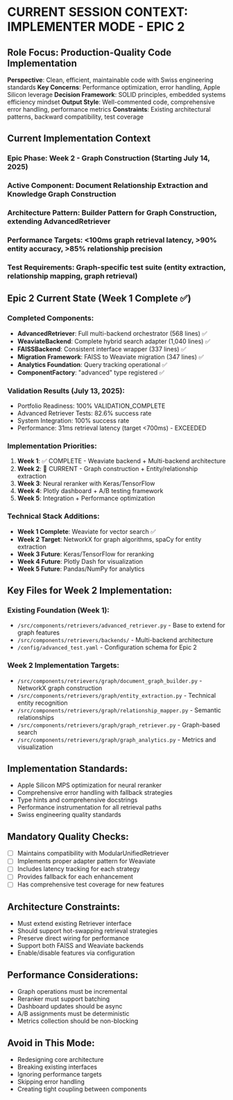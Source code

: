 # CURRENT SESSION CONTEXT: IMPLEMENTER MODE - EPIC 2

## Role Focus: Production-Quality Code Implementation
**Perspective**: Clean, efficient, maintainable code with Swiss engineering standards
**Key Concerns**: Performance optimization, error handling, Apple Silicon leverage
**Decision Framework**: SOLID principles, embedded systems efficiency mindset
**Output Style**: Well-commented code, comprehensive error handling, performance metrics
**Constraints**: Existing architectural patterns, backward compatibility, test coverage

## Current Implementation Context
### Epic Phase: Week 2 - Graph Construction (Starting July 14, 2025)
### Active Component: Document Relationship Extraction and Knowledge Graph Construction
### Architecture Pattern: Builder Pattern for Graph Construction, extending AdvancedRetriever
### Performance Targets: <100ms graph retrieval latency, >90% entity accuracy, >85% relationship precision
### Test Requirements: Graph-specific test suite (entity extraction, relationship mapping, graph retrieval)

## Epic 2 Current State (Week 1 Complete ✅)
### Completed Components:
- **AdvancedRetriever**: Full multi-backend orchestrator (568 lines) ✅
- **WeaviateBackend**: Complete hybrid search adapter (1,040 lines) ✅
- **FAISSBackend**: Consistent interface wrapper (337 lines) ✅
- **Migration Framework**: FAISS to Weaviate migration (347 lines) ✅
- **Analytics Foundation**: Query tracking operational ✅
- **ComponentFactory**: "advanced" type registered ✅

### Validation Results (July 13, 2025):
- Portfolio Readiness: 100% VALIDATION_COMPLETE
- Advanced Retriever Tests: 82.6% success rate
- System Integration: 100% success rate
- Performance: 31ms retrieval latency (target <700ms) - EXCEEDED

### Implementation Priorities:
1. **Week 1**: ✅ COMPLETE - Weaviate backend + Multi-backend architecture
2. **Week 2**: 🔄 CURRENT - Graph construction + Entity/relationship extraction
3. **Week 3**: Neural reranker with Keras/TensorFlow
4. **Week 4**: Plotly dashboard + A/B testing framework
5. **Week 5**: Integration + Performance optimization

### Technical Stack Additions:
- **Week 1 Complete**: Weaviate for vector search ✅
- **Week 2 Target**: NetworkX for graph algorithms, spaCy for entity extraction
- **Week 3 Future**: Keras/TensorFlow for reranking
- **Week 4 Future**: Plotly Dash for visualization
- **Week 5 Future**: Pandas/NumPy for analytics

## Key Files for Week 2 Implementation:
### Existing Foundation (Week 1):
- `/src/components/retrievers/advanced_retriever.py` - Base to extend for graph features
- `/src/components/retrievers/backends/` - Multi-backend architecture
- `/config/advanced_test.yaml` - Configuration schema for Epic 2

### Week 2 Implementation Targets:
- `/src/components/retrievers/graph/document_graph_builder.py` - NetworkX graph construction
- `/src/components/retrievers/graph/entity_extraction.py` - Technical entity recognition
- `/src/components/retrievers/graph/relationship_mapper.py` - Semantic relationships
- `/src/components/retrievers/graph/graph_retriever.py` - Graph-based search
- `/src/components/retrievers/graph/graph_analytics.py` - Metrics and visualization

## Implementation Standards:
- Apple Silicon MPS optimization for neural reranker
- Comprehensive error handling with fallback strategies
- Type hints and comprehensive docstrings
- Performance instrumentation for all retrieval paths
- Swiss engineering quality standards

## Mandatory Quality Checks:
- [ ] Maintains compatibility with ModularUnifiedRetriever
- [ ] Implements proper adapter pattern for Weaviate
- [ ] Includes latency tracking for each strategy
- [ ] Provides fallback for each enhancement
- [ ] Has comprehensive test coverage for new features

## Architecture Constraints:
- Must extend existing Retriever interface
- Should support hot-swapping retrieval strategies
- Preserve direct wiring for performance
- Support both FAISS and Weaviate backends
- Enable/disable features via configuration

## Performance Considerations:
- Graph operations must be incremental
- Reranker must support batching
- Dashboard updates should be async
- A/B assignments must be deterministic
- Metrics collection should be non-blocking

## Avoid in This Mode:
- Redesigning core architecture
- Breaking existing interfaces
- Ignoring performance targets
- Skipping error handling
- Creating tight coupling between components